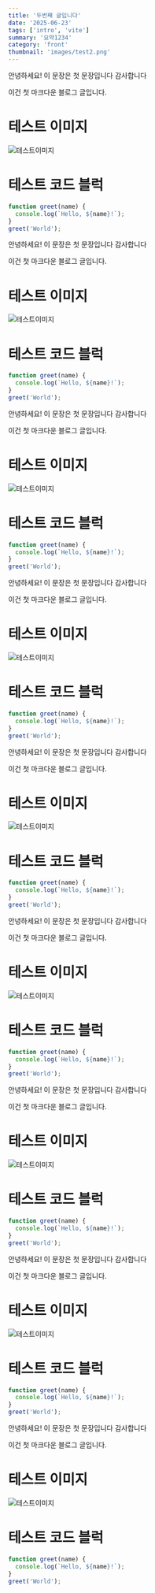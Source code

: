 ```yaml
---
title: '두번째 글입니다'
date: '2025-06-23'
tags: ['intro', 'vite']
summary: '요약1234'
category: 'front'
thumbnail: 'images/test2.png'
---
```


안녕하세요! 이 문장은 첫 문장입니다 감사합니다

이건 첫 마크다운 블로그 글입니다.

# 테스트 이미지

![테스트이미지](/images/test.jpg)

# 테스트 코드 블럭

```js
function greet(name) {
  console.log(`Hello, ${name}!`);
}
greet('World');
```

안녕하세요! 이 문장은 첫 문장입니다 감사합니다

이건 첫 마크다운 블로그 글입니다.

# 테스트 이미지

![테스트이미지](/images/test.jpg)

# 테스트 코드 블럭

```js
function greet(name) {
  console.log(`Hello, ${name}!`);
}
greet('World');
```

안녕하세요! 이 문장은 첫 문장입니다 감사합니다

이건 첫 마크다운 블로그 글입니다.

# 테스트 이미지

![테스트이미지](/images/test.jpg)

# 테스트 코드 블럭

```js
function greet(name) {
  console.log(`Hello, ${name}!`);
}
greet('World');
```

안녕하세요! 이 문장은 첫 문장입니다 감사합니다

이건 첫 마크다운 블로그 글입니다.

# 테스트 이미지

![테스트이미지](/images/test.jpg)

# 테스트 코드 블럭

```js
function greet(name) {
  console.log(`Hello, ${name}!`);
}
greet('World');
```

안녕하세요! 이 문장은 첫 문장입니다 감사합니다

이건 첫 마크다운 블로그 글입니다.

# 테스트 이미지

![테스트이미지](/images/test.jpg)

# 테스트 코드 블럭

```js
function greet(name) {
  console.log(`Hello, ${name}!`);
}
greet('World');
```

안녕하세요! 이 문장은 첫 문장입니다 감사합니다

이건 첫 마크다운 블로그 글입니다.

# 테스트 이미지

![테스트이미지](/images/test.jpg)

# 테스트 코드 블럭

```js
function greet(name) {
  console.log(`Hello, ${name}!`);
}
greet('World');
```

안녕하세요! 이 문장은 첫 문장입니다 감사합니다

이건 첫 마크다운 블로그 글입니다.

# 테스트 이미지

![테스트이미지](/images/test.jpg)

# 테스트 코드 블럭

```js
function greet(name) {
  console.log(`Hello, ${name}!`);
}
greet('World');
```

안녕하세요! 이 문장은 첫 문장입니다 감사합니다

이건 첫 마크다운 블로그 글입니다.

# 테스트 이미지

![테스트이미지](/images/test.jpg)

# 테스트 코드 블럭

```js
function greet(name) {
  console.log(`Hello, ${name}!`);
}
greet('World');
```

안녕하세요! 이 문장은 첫 문장입니다 감사합니다

이건 첫 마크다운 블로그 글입니다.

# 테스트 이미지

![테스트이미지](/images/test.jpg)

# 테스트 코드 블럭

```js
function greet(name) {
  console.log(`Hello, ${name}!`);
}
greet('World');
```

